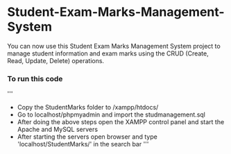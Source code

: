 # Student-Exam-Marks-Management-System
You can now use this Student Exam Marks Management System project to manage student information and exam marks using the CRUD (Create, Read, Update, Delete) operations.

### To run this code
'''
- Copy the StudentMarks folder to /xampp/htdocs/
- Go to localhost/phpmyadmin and import the studmanagement.sql
- After doing the above steps open the XAMPP control panel and start the Apache and MySQL servers
- After starting the servers open browser and type 'localhost/StudentMarks/' in the search bar
'''
